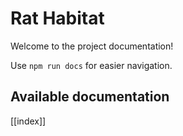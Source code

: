 # Rat Habitat

Welcome to the project documentation!

Use `npm run docs` for easier navigation.

## Available documentation

[[index]]
